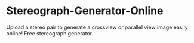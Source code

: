 # Stereograph-Generator-Online
Upload a stereo pair to generate a crossview or parallel view image easily online!  Free stereograph generator. 
